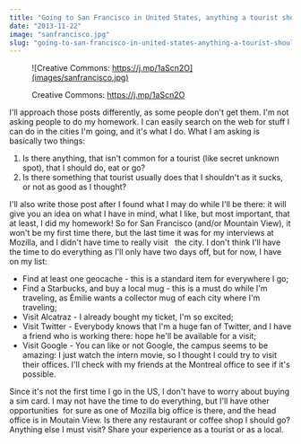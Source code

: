 ```yaml
---
title: "Going to San Francisco in United States, anything a tourist should do?"
date: "2013-11-22"
image: "sanfrancisco.jpg"
slug: "going-to-san-francisco-in-united-states-anything-a-tourist-should-do"
---
```


<figure>

![Creative Commons: https://j.mp/1aScn2O](images/sanfrancisco.jpg)

<figcaption>

Creative Commons: https://j.mp/1aScn2O

</figcaption>

</figure>

I'll approach those posts differently, as some people don't get them. I'm not asking people to do my homework. I can easily search on the web for stuff I can do in the cities I'm going, and it's what I do. What I am asking is basically two things:

1. Is there anything, that isn't common for a tourist (like secret unknown spot), that I should do, eat or go?
2. Is there something that tourist usually does that I shouldn't as it sucks, or not as good as I thought?

I'll also write those post after I found what I may do while I'll be there: it will give you an idea on what I have in mind, what I like, but most important, that at least, I did my homework! So for San Francisco (and/or Mountain View), it won't be my first time there, but the last time it was for my interviews at Mozilla, and I didn't have time to really visit   the city. I don't think I'll have the time to do everything as I'll only have two days off, but for now, I have on my list:

- Find at least one geocache - this is a standard item for everywhere I go;
- Find a Starbucks, and buy a local mug - this is a must do while I'm traveling, as Émilie wants a collector mug of each city where I'm traveling;
- Visit Alcatraz - I already bought my ticket, I'm so excited;
- Visit Twitter - Everybody knows that I'm a huge fan of Twitter, and I have a friend who is working there: hope he'll be available for a visit;
- Visit Google - You can like or not Google, the campus seems to be amazing: I just watch the intern movie, so I thought I could try to visit their offices. I'll check with my friends at the Montreal office to see if it's possible.

Since it's not the first time I go in the US, I don't have to worry about buying a sim card. I may not have the time to do everything, but I'll have other opportunities  for sure as one of Mozilla big office is there, and the head office is in Moutain View. Is there any restaurant or coffee shop I should go? Anything else I must visit? Share your experience as a tourist or as a local.
